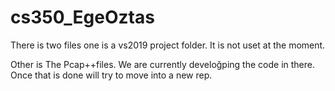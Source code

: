 # cs350_EgeOztas 

There is two files one is a vs2019 project folder. It is not uset at the moment.

Other is The Pcap++files. We are currently develoğping the code in there. Once that is done will try to move into a new rep.
